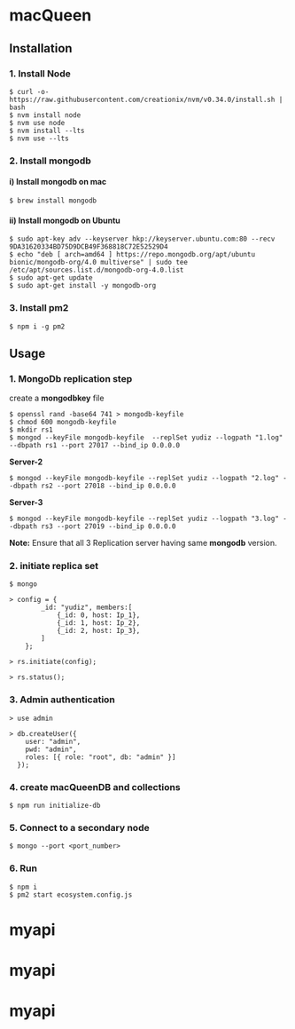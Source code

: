 # macQueen

## Installation

### 1. Install Node

```
$ curl -o- https://raw.githubusercontent.com/creationix/nvm/v0.34.0/install.sh | bash
$ nvm install node
$ nvm use node
$ nvm install --lts
$ nvm use --lts
```
### 2. Install mongodb 

#### i) Install mongodb on mac

```
$ brew install mongodb
```

#### ii) Install mongodb on Ubuntu

```
$ sudo apt-key adv --keyserver hkp://keyserver.ubuntu.com:80 --recv 9DA31620334BD75D9DCB49F368818C72E52529D4
$ echo "deb [ arch=amd64 ] https://repo.mongodb.org/apt/ubuntu bionic/mongodb-org/4.0 multiverse" | sudo tee /etc/apt/sources.list.d/mongodb-org-4.0.list
$ sudo apt-get update
$ sudo apt-get install -y mongodb-org
```

### 3. Install pm2

```
$ npm i -g pm2
```

## Usage

### 1. MongoDb replication step

create a **mongodbkey** file

```
$ openssl rand -base64 741 > mongodb-keyfile
$ chmod 600 mongodb-keyfile
$ mkdir rs1
$ mongod --keyFile mongodb-keyfile  --replSet yudiz --logpath "1.log" --dbpath rs1 --port 27017 --bind_ip 0.0.0.0
```
**Server-2**

```
$ mongod --keyFile mongodb-keyfile --replSet yudiz --logpath "2.log" --dbpath rs2 --port 27018 --bind_ip 0.0.0.0
```
**Server-3**
```
$ mongod --keyFile mongodb-keyfile --replSet yudiz --logpath "3.log" --dbpath rs3 --port 27019 --bind_ip 0.0.0.0 
```

**Note:** Ensure that all 3 Replication server having same **mongodb** version.

### 2. initiate replica set

```
$ mongo

> config = {
        _id: "yudiz", members:[
            {_id: 0, host: Ip_1},
            {_id: 1, host: Ip_2},
            {_id: 2, host: Ip_3},
        ]
    };

> rs.initiate(config);

> rs.status();
```


### 3. Admin authentication

```
> use admin

> db.createUser({
    user: "admin",
    pwd: "admin",
    roles: [{ role: "root", db: "admin" }]
  });
```

### 4. create macQueenDB and collections

```
$ npm run initialize-db 
```

### 5. Connect to a secondary node

```
$ mongo --port <port_number>
```
      
### 6. Run 

```
$ npm i
$ pm2 start ecosystem.config.js
```

      











    


# myapi
# myapi
# myapi
